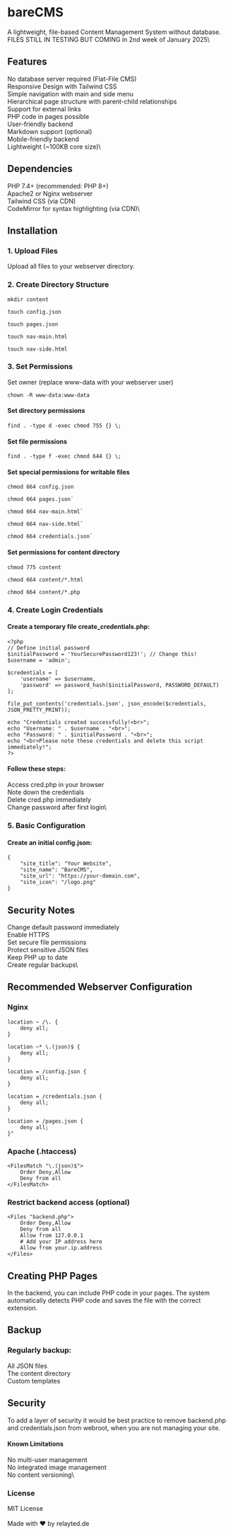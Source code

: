 # bareCMS
A lightweight, file-based Content Management System without database.\
FILES STILL IN TESTING BUT COMING in 2nd week of January 2025\

## Features
No database server required (Flat-File CMS)\
Responsive Design with Tailwind CSS\
Simple navigation with main and side menu\
Hierarchical page structure with parent-child relationships\
Support for external links\
PHP code in pages possible\
User-friendly backend\
Markdown support (optional)\
Mobile-friendly backend\
Lightweight (~100KB core size)\

## Dependencies
PHP 7.4+ (recommended: PHP 8+)\
Apache2 or Nginx webserver\
Tailwind CSS (via CDN)\
CodeMirror for syntax highlighting (via CDN)\

## Installation
### 1. Upload Files
Upload all files to your webserver directory.

### 2. Create Directory Structure

```
mkdir content
```

```
touch config.json
```

```
touch pages.json
```

```
touch nav-main.html
```

```
touch nav-side.html
```

### 3. Set Permissions
Set owner (replace www-data with your webserver user)
```
chown -R www-data:www-data
```

#### Set directory permissions

```
find . -type d -exec chmod 755 {} \;
```

#### Set file permissions

```
find . -type f -exec chmod 644 {} \;
```

#### Set special permissions for writable files
```
chmod 664 config.json
```

```
chmod 664 pages.json`
```

```
chmod 664 nav-main.html`
```

```
chmod 664 nav-side.html`
```

```
chmod 664 credentials.json`
```

#### Set permissions for content directory
```
chmod 775 content
```
```
chmod 664 content/*.html
```
```
chmod 664 content/*.php
```

### 4. Create Login Credentials
#### Create a temporary file create_credentials.php:
```
<?php
// Define initial password
$initialPassword = 'YourSecurePassword123!'; // Change this!
$username = 'admin';

$credentials = [
    'username' => $username,
    'password' => password_hash($initialPassword, PASSWORD_DEFAULT)
];

file_put_contents('credentials.json', json_encode($credentials, JSON_PRETTY_PRINT));

echo "Credentials created successfully!<br>";
echo "Username: " . $username . "<br>";
echo "Password: " . $initialPassword . "<br>";
echo "<br>Please note these credentials and delete this script immediately!";
?>
```
#### Follow these steps:

Access cred.php in your browser\
Note down the credentials\
Delete cred.php immediately\
Change password after first login\

### 5. Basic Configuration
#### Create an initial config.json:
```
{
    "site_title": "Your Website",
    "site_name": "BareCMS",
    "site_url": "https://your-domain.com",
    "site_icon": "/logo.png"
}
```
## Security Notes
Change default password immediately\
Enable HTTPS\
Set secure file permissions\
Protect sensitive JSON files\
Keep PHP up to date\
Create regular backups\

## Recommended Webserver Configuration
### Nginx
```
location ~ /\. {
    deny all;
}
```
```
location ~* \.(json)$ {
    deny all;
}
```
```
location = /config.json {
    deny all;
}
```
```
location = /credentials.json {
    deny all;
}
```
```
location = /pages.json {
    deny all;
}"
```
### Apache (.htaccess)
```
<FilesMatch "\.(json)$">
    Order Deny,Allow
    Deny from all
</FilesMatch>
```
### Restrict backend access (optional)
```
<Files "backend.php">
    Order Deny,Allow
    Deny from all
    Allow from 127.0.0.1
    # Add your IP address here
    Allow from your.ip.address
</Files>
```
## Creating PHP Pages
In the backend, you can include PHP code in your pages. The system automatically detects PHP code and saves the file with the correct extension.

## Backup
### Regularly backup:

All JSON files\
The content directory\
Custom templates

## Security 
To add a layer of security it would be best practice to remove backend.php and credentials.json from webroot, when you are not managing your site.

#### Known Limitations
No multi-user management\
No integrated image management\
No content versioning\

### License
MIT License\
\
Made with ♥ by relayted.de
